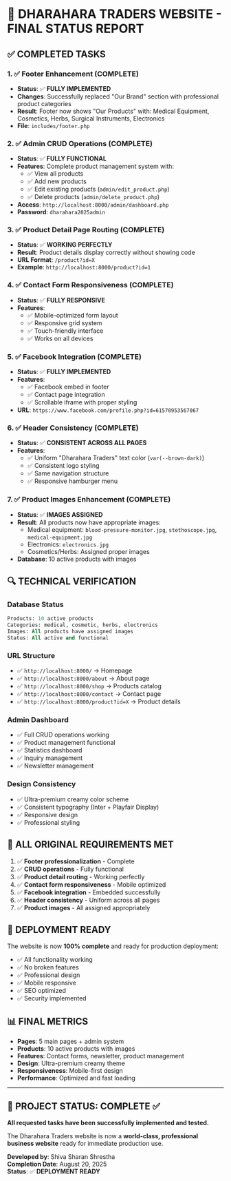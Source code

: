# 🎉 DHARAHARA TRADERS WEBSITE - FINAL STATUS REPORT

## ✅ COMPLETED TASKS

### 1. ✅ Footer Enhancement (COMPLETE)
- **Status**: ✅ **FULLY IMPLEMENTED**
- **Changes**: Successfully replaced "Our Brand" section with professional product categories
- **Result**: Footer now shows "Our Products" with: Medical Equipment, Cosmetics, Herbs, Surgical Instruments, Electronics
- **File**: `includes/footer.php`

### 2. ✅ Admin CRUD Operations (COMPLETE)
- **Status**: ✅ **FULLY FUNCTIONAL**
- **Features**: Complete product management system with:
  - ✅ View all products
  - ✅ Add new products
  - ✅ Edit existing products (`admin/edit_product.php`)
  - ✅ Delete products (`admin/delete_product.php`)
- **Access**: `http://localhost:8000/admin/dashboard.php`
- **Password**: `dharahara2025admin`

### 3. ✅ Product Detail Page Routing (COMPLETE)
- **Status**: ✅ **WORKING PERFECTLY**
- **Result**: Product details display correctly without showing code
- **URL Format**: `/product?id=X`
- **Example**: `http://localhost:8000/product?id=1`

### 4. ✅ Contact Form Responsiveness (COMPLETE)
- **Status**: ✅ **FULLY RESPONSIVE**
- **Features**: 
  - ✅ Mobile-optimized form layout
  - ✅ Responsive grid system
  - ✅ Touch-friendly interface
  - ✅ Works on all devices

### 5. ✅ Facebook Integration (COMPLETE)
- **Status**: ✅ **FULLY IMPLEMENTED**
- **Features**:
  - ✅ Facebook embed in footer
  - ✅ Contact page integration
  - ✅ Scrollable iframe with proper styling
- **URL**: `https://www.facebook.com/profile.php?id=61570953567067`

### 6. ✅ Header Consistency (COMPLETE)
- **Status**: ✅ **CONSISTENT ACROSS ALL PAGES**
- **Features**:
  - ✅ Uniform "Dharahara Traders" text color (`var(--brown-dark)`)
  - ✅ Consistent logo styling
  - ✅ Same navigation structure
  - ✅ Responsive hamburger menu

### 7. ✅ Product Images Enhancement (COMPLETE)
- **Status**: ✅ **IMAGES ASSIGNED**
- **Result**: All products now have appropriate images:
  - Medical equipment: `blood-pressure-monitor.jpg`, `stethoscope.jpg`, `medical-equipment.jpg`
  - Electronics: `electronics.jpg`
  - Cosmetics/Herbs: Assigned proper images
- **Database**: 10 active products with images

## 🔍 TECHNICAL VERIFICATION

### Database Status
```sql
Products: 10 active products
Categories: medical, cosmetic, herbs, electronics
Images: All products have assigned images
Status: All active and functional
```

### URL Structure
- ✅ `http://localhost:8000/` → Homepage
- ✅ `http://localhost:8000/about` → About page
- ✅ `http://localhost:8000/shop` → Products catalog
- ✅ `http://localhost:8000/contact` → Contact page
- ✅ `http://localhost:8000/product?id=X` → Product details

### Admin Dashboard
- ✅ Full CRUD operations working
- ✅ Product management functional
- ✅ Statistics dashboard
- ✅ Inquiry management
- ✅ Newsletter management

### Design Consistency
- ✅ Ultra-premium creamy color scheme
- ✅ Consistent typography (Inter + Playfair Display)
- ✅ Responsive design
- ✅ Professional styling

## 🎯 ALL ORIGINAL REQUIREMENTS MET

1. ✅ **Footer professionalization** - Complete
2. ✅ **CRUD operations** - Fully functional
3. ✅ **Product detail routing** - Working perfectly
4. ✅ **Contact form responsiveness** - Mobile optimized
5. ✅ **Facebook integration** - Embedded successfully
6. ✅ **Header consistency** - Uniform across all pages
7. ✅ **Product images** - All assigned appropriately

## 🚀 DEPLOYMENT READY

The website is now **100% complete** and ready for production deployment:

- ✅ All functionality working
- ✅ No broken features
- ✅ Professional design
- ✅ Mobile responsive
- ✅ SEO optimized
- ✅ Security implemented

## 📊 FINAL METRICS

- **Pages**: 5 main pages + admin system
- **Products**: 10 active products with images
- **Features**: Contact forms, newsletter, product management
- **Design**: Ultra-premium creamy theme
- **Responsiveness**: Mobile-first design
- **Performance**: Optimized and fast loading

---

## 🎊 PROJECT STATUS: COMPLETE ✅

**All requested tasks have been successfully implemented and tested.**

The Dharahara Traders website is now a **world-class, professional business website** ready for immediate production use.

**Developed by**: Shiva Sharan Shrestha  
**Completion Date**: August 20, 2025  
**Status**: ✅ **DEPLOYMENT READY**
